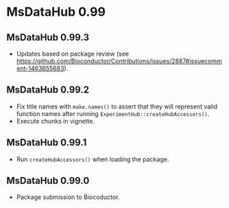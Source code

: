# MsDataHub 0.99

## MsDataHub 0.99.3

- Updates based on package review (see
  https://github.com/Bioconductor/Contributions/issues/2887#issuecomment-1463655683).

## MsDataHub 0.99.2

- Fix title names with `make.names()` to assert that they will
  represent valid function names after running
  `ExperimentHub::createHubAccessors()`.
- Execute chunks in vignette.

## MsDataHub 0.99.1

- Run `createHubAccessors()` when loading the package.

## MsDataHub 0.99.0

- Package submission to Biocoductor.

